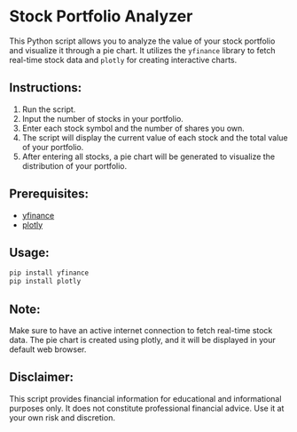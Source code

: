 # Stock Portfolio Analyzer

This Python script allows you to analyze the value of your stock portfolio and visualize it through a pie chart. It utilizes the `yfinance` library to fetch real-time stock data and `plotly` for creating interactive charts.

## Instructions:

1. Run the script.
2. Input the number of stocks in your portfolio.
3. Enter each stock symbol and the number of shares you own.
4. The script will display the current value of each stock and the total value of your portfolio.
5. After entering all stocks, a pie chart will be generated to visualize the distribution of your portfolio.

## Prerequisites:

- [yfinance](https://pypi.org/project/yfinance/)
- [plotly](https://pypi.org/project/plotly/)

## Usage:

```bash
pip install yfinance
pip install plotly
```

## Note:

Make sure to have an active internet connection to fetch real-time stock data.
The pie chart is created using plotly, and it will be displayed in your default web browser.

## Disclaimer:

This script provides financial information for educational and informational purposes only. It does not constitute professional financial advice. Use it at your own risk and discretion.
